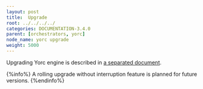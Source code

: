 ```yaml
---
layout: post
title:  Upgrade
root: ../../../../
categories: DOCUMENTATION-3.4.0
parent: [orchestrators, yorc]
node_name: yorc upgrade
weight: 5000
---
```


Upgrading Yorc engine is described in [a separated document](https://yorc.readthedocs.io/en/stable/upgrade.html).

{%info%}
A rolling upgrade without interruption feature is planned for future versions.
{%endinfo%}
